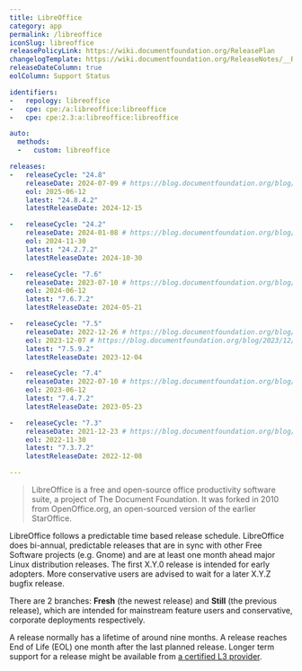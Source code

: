 ```yaml
---
title: LibreOffice
category: app
permalink: /libreoffice
iconSlug: libreoffice
releasePolicyLink: https://wiki.documentfoundation.org/ReleasePlan
changelogTemplate: https://wiki.documentfoundation.org/ReleaseNotes/__RELEASE_CYCLE__
releaseDateColumn: true
eolColumn: Support Status

identifiers:
-   repology: libreoffice
-   cpe: cpe:/a:libreoffice:libreoffice
-   cpe: cpe:2.3:a:libreoffice:libreoffice

auto:
  methods:
  -   custom: libreoffice

releases:
-   releaseCycle: "24.8"
    releaseDate: 2024-07-09 # https://blog.documentfoundation.org/blog/2024/08/22/libreoffice-248/
    eol: 2025-06-12
    latest: "24.8.4.2"
    latestReleaseDate: 2024-12-15

-   releaseCycle: "24.2"
    releaseDate: 2024-01-08 # https://blog.documentfoundation.org/blog/2024/01/31/libreoffice-24-2/
    eol: 2024-11-30
    latest: "24.2.7.2"
    latestReleaseDate: 2024-10-30

-   releaseCycle: "7.6"
    releaseDate: 2023-07-10 # https://blog.documentfoundation.org/blog/2023/08/21/libreoffice-7-6-community/
    eol: 2024-06-12
    latest: "7.6.7.2"
    latestReleaseDate: 2024-05-21

-   releaseCycle: "7.5"
    releaseDate: 2022-12-26 # https://blog.documentfoundation.org/blog/2023/02/02/tdf-announces-libreoffice-75-community/
    eol: 2023-12-07 # https://blog.documentfoundation.org/blog/2023/12/07/libreoffice-764-and-759/
    latest: "7.5.9.2"
    latestReleaseDate: 2023-12-04

-   releaseCycle: "7.4"
    releaseDate: 2022-07-10 # https://blog.documentfoundation.org/blog/2022/08/18/libreoffice-7-4-community/
    eol: 2023-06-12
    latest: "7.4.7.2"
    latestReleaseDate: 2023-05-23

-   releaseCycle: "7.3"
    releaseDate: 2021-12-23 # https://blog.documentfoundation.org/blog/2022/02/02/libreoffice-73-community/
    eol: 2022-11-30
    latest: "7.3.7.2"
    latestReleaseDate: 2022-12-08

---
```


> LibreOffice is a free and open-source office productivity software suite, a project of The
> Document Foundation. It was forked in 2010 from OpenOffice.org, an open-sourced version of the
> earlier StarOffice.

LibreOffice follows a predictable time based release schedule. LibreOffice does bi-annual,
predictable releases that are in sync with other Free Software projects (e.g. Gnome) and are at
least one month ahead major Linux distribution releases. The first X.Y.0 release is intended for
early adopters. More conservative users are advised to wait for a later X.Y.Z bugfix release.

There are 2 branches: **Fresh** (the newest release) and **Still** (the previous release), which are
intended for mainstream feature users and conservative, corporate deployments respectively.

A release normally has a lifetime of around nine months. A release reaches End of Life (EOL) one
month after the last planned release. Longer term support for a release might be available from
[a certified L3 provider](https://www.documentfoundation.org/gethelp/developers/).
